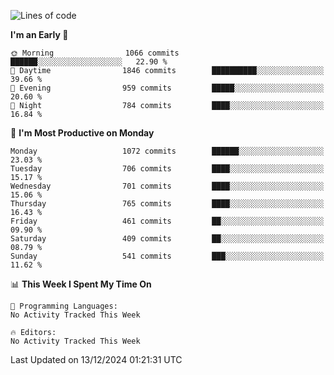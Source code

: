<!--START_SECTION:waka-->
![Lines of code](https://img.shields.io/badge/From%20Hello%20World%20I%27ve%20Written-40.1%20million%20lines%20of%20code-blue)

**I'm an Early 🐤** 

```text
🌞 Morning                1066 commits        ██████░░░░░░░░░░░░░░░░░░░   22.90 % 
🌆 Daytime                1846 commits        ██████████░░░░░░░░░░░░░░░   39.66 % 
🌃 Evening                959 commits         █████░░░░░░░░░░░░░░░░░░░░   20.60 % 
🌙 Night                  784 commits         ████░░░░░░░░░░░░░░░░░░░░░   16.84 % 
```
📅 **I'm Most Productive on Monday** 

```text
Monday                   1072 commits        ██████░░░░░░░░░░░░░░░░░░░   23.03 % 
Tuesday                  706 commits         ████░░░░░░░░░░░░░░░░░░░░░   15.17 % 
Wednesday                701 commits         ████░░░░░░░░░░░░░░░░░░░░░   15.06 % 
Thursday                 765 commits         ████░░░░░░░░░░░░░░░░░░░░░   16.43 % 
Friday                   461 commits         ██░░░░░░░░░░░░░░░░░░░░░░░   09.90 % 
Saturday                 409 commits         ██░░░░░░░░░░░░░░░░░░░░░░░   08.79 % 
Sunday                   541 commits         ███░░░░░░░░░░░░░░░░░░░░░░   11.62 % 
```


📊 **This Week I Spent My Time On** 

```text
💬 Programming Languages: 
No Activity Tracked This Week

🔥 Editors: 
No Activity Tracked This Week
```


 Last Updated on 13/12/2024 01:21:31 UTC
<!--END_SECTION:waka-->
```
